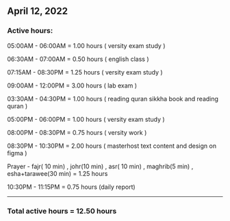 ## April 12, 2022
### Active hours:

05:00AM - 06:00AM     = 1.00 hours ( versity exam study )

06:30AM - 07:00AM     = 0.50 hours ( english class )

07:15AM - 08:30PM     = 1.25 hours ( versity exam study )

09:00AM - 12:00PM     = 3.00 hours ( lab exam )

03:30AM - 04:30PM     = 1.00 hours ( reading quran sikkha book and reading quran )

05:00PM - 06:00PM     = 1.00 hours ( versity exam study )

08:00PM - 08:30PM     = 0.75 hours ( versity work )

08:30PM - 10:30PM     = 2.00 hours ( masterhost text content and design on figma )

Prayer - fajr( 10 min) , johr(10 min) , asr( 10 min) , maghrib(5 min) , esha+tarawee(30 min) = 1.25 hours

10:30PM - 11:15PM     = 0.75 hours (daily report)

----------------------------------------------------

### Total active hours = 12.50 hours